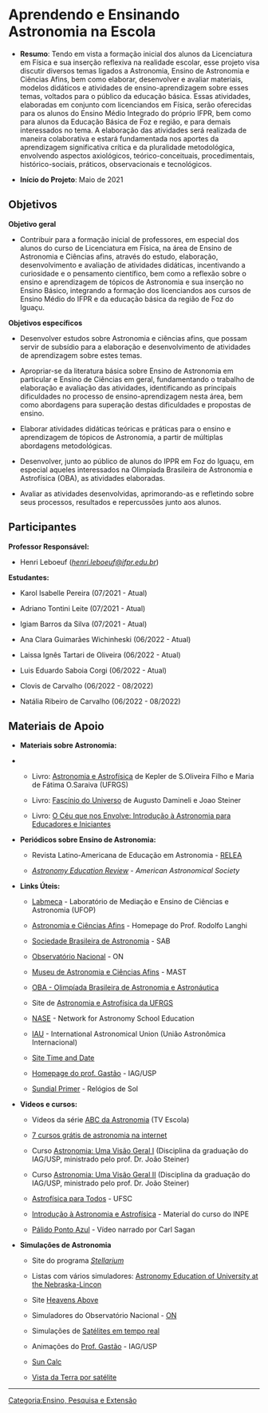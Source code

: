 # Aprendendo e Ensinando Astronomia na Escola

- **Resumo**: Tendo em vista a formação inicial dos alunos da Licenciatura em Física e sua inserção reflexiva na realidade escolar, esse projeto visa discutir diversos temas ligados a Astronomia, Ensino de Astronomia e Ciências Afins, bem como elaborar, desenvolver e avaliar materiais, modelos didáticos e atividades de ensino-aprendizagem sobre esses temas, voltados para o público da educação básica. Essas atividades, elaboradas em conjunto com licenciandos em Física, serão oferecidas para os alunos do Ensino Médio Integrado do próprio IFPR, bem como para alunos da Educação Básica de Foz e região, e para demais interessados no tema. A elaboração das atividades será realizada de maneira colaborativa e estará fundamentada nos aportes da aprendizagem significativa crítica e da pluralidade metodológica, envolvendo aspectos axiológicos, teórico-conceituais, procedimentais, histórico-sociais, práticos, observacionais e tecnológicos.

<!-- -->

- **Início do Projeto**: Maio de 2021

## Objetivos

**Objetivo geral**

- Contribuir para a formação inicial de professores, em especial dos alunos do curso de Licenciatura em Física, na área de Ensino de Astronomia e Ciências afins, através do estudo, elaboração, desenvolvimento e avaliação de atividades didáticas, incentivando a curiosidade e o pensamento científico, bem como a reflexão sobre o ensino e aprendizagem de tópicos de Astronomia e sua inserção no Ensino Básico, integrando a formação dos licenciandos aos cursos de Ensino Médio do IFPR e da educação básica da região de Foz do Iguaçu.

**Objetivos específicos**

- Desenvolver estudos sobre Astronomia e ciências afins, que possam servir de subsídio para a elaboração e desenvolvimento de atividades de aprendizagem sobre estes temas.
- Apropriar-se da literatura básica sobre Ensino de Astronomia em particular e Ensino de Ciências em geral, fundamentando o trabalho de elaboração e avaliação das atividades, identificando as principais dificuldades no processo de ensino-aprendizagem nesta área, bem como abordagens para superação destas dificuldades e propostas de ensino.
- Elaborar atividades didáticas teóricas e práticas para o ensino e aprendizagem de tópicos de Astronomia, a partir de múltiplas abordagens metodológicas.
- Desenvolver, junto ao público de alunos do IPPR em Foz do Iguaçu, em especial aqueles interessados na Olimpíada Brasileira de Astronomia e Astrofísica (OBA), as atividades elaboradas.
- Avaliar as atividades desenvolvidas, aprimorando-as e refletindo sobre seus processos, resultados e repercussões junto aos alunos.

## Participantes

**Professor Responsável:**

- Henri Leboeuf (*henri.leboeuf@ifpr.edu.br*)

**Estudantes:**

- Karol Isabelle Pereira (07/2021 - Atual)
- Adriano Tontini Leite (07/2021 - Atual)
- Igiam Barros da Silva (07/2021 - Atual)
- Ana Clara Guimarães Wichinheski (06/2022 - Atual)
- Laissa Ignês Tartari de Oliveira (06/2022 - Atual)
- Luis Eduardo Saboia Corgi (06/2022 - Atual)

<!-- -->

- Clovis de Carvalho (06/2022 - 08/2022)
- Natália Ribeiro de Carvalho (06/2022 - 08/2022)

## Materiais de Apoio

- **Materiais sobre Astronomia:**

<!-- -->

- - Livro: [Astronomia e Astrofísica](http://astro.if.ufrgs.br/livro.pdf) de Kepler de S.Oliveira Filho e Maria de Fátima O.Saraiva (UFRGS)
  - Livro: [Fascínio do Universo](http://www.astro.iag.usp.br/fascinio.pdf) de Augusto Damineli e Joao Steiner
  - Livro: [O Céu que nos Envolve: Introdução à Astronomia para Educadores e Iniciantes](http://www.astro.iag.usp.br/OCeuQueNosEnvolve.pdf)

<!-- -->

- **Periódicos sobre Ensino de Astronomia:**
  - Revista Latino-Americana de Educação em Astronomia - [RELEA](http://www.relea.ufscar.br/)
  - [*Astronomy Education Review*](http://portico.org/stable?cs=ISSN_15391515) - *American Astronomical Society*

<!-- -->

- **Links Úteis:**
  - [Labmeca](https://astronomia.ufop.br/) - Laboratório de Mediação e Ensino de Ciências e Astronomia (UFOP)
  - [Astronomia e Ciências Afins](https://sites.google.com/site/proflanghi/home/) - Homepage do Prof. Rodolfo Langhi
  - [Sociedade Brasileira de Astronomia](http://www.sab-astro.org.br/) - SAB
  - [Observatório Nacional](http://www.on.br/) - ON
  - [Museu de Astronomia e Ciências Afins](http://www.mast.br/) - MAST
  - [OBA - Olimpíada Brasileira de Astronomia e Astronáutica](http://www.oba.org.br/)
  - Site de [Astronomia e Astrofísica da UFRGS](http://astro.if.ufrgs.br/)
  - [NASE](http://sion.frm.utn.edu.ar/nase-prueba/index.php/pt/) - Network for Astronomy School Education
  - [IAU](https://www.iau.org/) - International Astronomical Union (União Astronômica Internacional)
  - [Site Time and Date](https://www.timeanddate.com/)
  - [Homepage do prof. Gastão](http://www.astro.iag.usp.br/~gastao/) - IAG/USP
  - [Sundial Primer](https://www.mysundial.ca/) - Relógios de Sol

<!-- -->

- **Videos e cursos:**
  - Vídeos da série [ABC da Astronomia](https://www.youtube.com/playlist?list=PL786495B96AB0CC3C) (TV Escola)
  - [7 cursos grátis de astronomia na internet](http://revistagalileu.globo.com/Ciencia/noticia/2014/05/7-cursos-gratis-para-voce-aprender-astronomia-na-internet.html)
  - Curso [Astronomia: Uma Visão Geral I](https://www.youtube.com/watch?v=Mr97PrJZCag&list=PLxI8Can9yAHd7kUPviBHxr-49QEl7PRXR) (Disciplina da graduação do IAG/USP, ministrado pelo prof. Dr. João Steiner)
  - Curso [Astronomia: Uma Visão Geral II](https://www.youtube.com/watch?v=nSKeFKWFiDo&list=PLxI8Can9yAHfJ2sGxMii8mJ6maoCj9AtU) (Disciplina da graduação do IAG/USP, ministrado pelo prof. Dr. João Steiner)
  - [Astrofísica para Todos](https://astrofisica.ufsc.br/) - UFSC
  - [Introdução à Astronomia e Astrofísica](http://www.inpe.br/ciaa2018/material-curso.php) - Material do curso do INPE
  - [Pálido Ponto Azul](https://www.youtube.com/watch?v=tRjVDOgGJ8Y) - Vídeo narrado por Carl Sagan

<!-- -->

- **Simulações de Astronomia**
  - Site do programa [*Stellarium*](http://www.stellarium.org/)
  - Listas com vários simuladores: [Astronomy Education of University at the Nebraska-Lincon](http://astro.unl.edu/animationsLinks.html#ca_coordsmotion)
  - Site [Heavens Above](http://www.heavens-above.com/)
  - Simuladores do Observatório Nacional - [ON](http://daed.on.br/astro/)
  - Simulações de [Satélites em tempo real](http://stuffin.space/)
  - Animações do [Prof. Gastão](http://www.astro.iag.usp.br/~gastao/anima/index.html/) - IAG/USP
  - [Sun Calc](https://www.suncalc.org/)
  - [Vista da Terra por satélite](https://himawari8.nict.go.jp/)

------------------------------------------------------------------------

<a href="Categoria:Ensino,_Pesquisa_e_Extensão" class="wikilink" title="Categoria:Ensino, Pesquisa e Extensão">Categoria:Ensino, Pesquisa e Extensão</a>
